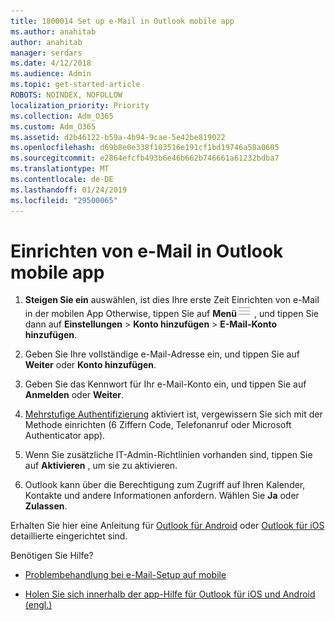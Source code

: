 ```yaml
---
title: 1800014 Set up e-Mail in Outlook mobile app
ms.author: anahitab
author: anahitab
manager: serdars
ms.date: 4/12/2018
ms.audience: Admin
ms.topic: get-started-article
ROBOTS: NOINDEX, NOFOLLOW
localization_priority: Priority
ms.collection: Adm_O365
ms.custom: Adm_O365
ms.assetid: d2b46122-b59a-4b94-9cae-5e42be819022
ms.openlocfilehash: d69b8e0e338f103516e191cf1bd19746a58a0605
ms.sourcegitcommit: e2864efcfb493b6e46b662b746661a61232bdba7
ms.translationtype: MT
ms.contentlocale: de-DE
ms.lasthandoff: 01/24/2019
ms.locfileid: "29500065"
---
```

# <a name="set-up-email-in-the-outlook-mobile-app"></a>Einrichten von e-Mail in Outlook mobile app

1. **Steigen Sie ein** auswählen, ist dies Ihre erste Zeit Einrichten von e-Mail in der mobilen App Otherwise, tippen Sie auf **Menü**![der Menüschaltfläche](media/265b9089-9630-42dd-a244-d9a412d8fe47.png) , und tippen Sie dann auf **Einstellungen** \> **Konto hinzufügen** \> **E-Mail-Konto hinzufügen**. 
    
2. Geben Sie Ihre vollständige e-Mail-Adresse ein, und tippen Sie auf **Weiter** oder **Konto hinzufügen**.
    
3. Geben Sie das Kennwort für Ihr e-Mail-Konto ein, und tippen Sie auf **Anmelden** oder **Weiter**. 
    
4. [Mehrstufige Authentifizierung](https://support.office.com/article/8f0454b2-f51a-4d9c-bcde-2c48e41621c6.aspx) aktiviert ist, vergewissern Sie sich mit der Methode einrichten (6 Ziffern Code, Telefonanruf oder Microsoft Authenticator app). 
    
5. Wenn Sie zusätzliche IT-Admin-Richtlinien vorhanden sind, tippen Sie auf **Aktivieren** , um sie zu aktivieren. 
    
6. Outlook kann über die Berechtigung zum Zugriff auf Ihren Kalender, Kontakte und andere Informationen anfordern. Wählen Sie **Ja** oder **Zulassen**. 
    
Erhalten Sie hier eine Anleitung für [Outlook für Android](https://support.office.com/article/886db551-8dfa-4fd5-b835-f8e532091872.aspx) oder [Outlook für iOS](https://support.office.com/article/b2de2161-cc1d-49ef-9ef9-81acd1c8e234.aspx) detaillierte eingerichtet sind. 
  
 Benötigen Sie Hilfe?
  
- [Problembehandlung bei e-Mail-Setup auf mobile](https://support.office.com/article/a264ef01-9c88-48fb-9285-7017e4f31f02.aspx)
    
- [Holen Sie sich innerhalb der app-Hilfe für Outlook für iOS und Android (engl.)](https://support.office.com/article/218a22d1-9fa5-4889-b689-de1c63493243.aspx#ID0EAABAAA=Contact_Support)
    

